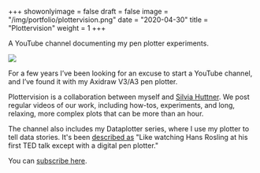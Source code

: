 +++
showonlyimage = false
draft = false
image = "/img/portfolio/plottervision.png"
date = "2020-04-30"
title = "Plottervision"
weight = 1
+++

A YouTube channel documenting my pen plotter experiments.
<!--more-->

![](/img/portfolio/plottervision.png)

For a few years I’ve been looking for an excuse to start a YouTube channel, and I’ve found it with my Axidraw V3/A3 pen plotter.

Plottervision is a collaboration between myself and [Silvia Huttner](https://twitter.com/silfaz?lang=en). We post regular videos of our work, including how-tos, experiments, and long, relaxing, more complex plots that can be more than an hour.

The channel also includes my Dataplotter series, where I use my plotter to tell data stories. It's been [described as](https://twitter.com/Jasonforrestftw/status/1259830144207917056) "Like watching Hans Rosling at his first TED talk except with a digital pen plotter."

You can [subscribe here](https://www.youtube.com/channel/UCbJ2kqqh78CBaLaOqd5Xn7A).